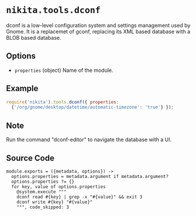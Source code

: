 
# `nikita.tools.dconf`

dconf is a low-level configuration system and settings management used by
Gnome. It is a replacemet of gconf, replacing its XML based database with a
BLOB based database.

## Options

* `properties` (object)
  Name of the module.

## Example
```javascript
require('nikita').tools.dconf({ properties: 
  {'/org/gnome/desktop/datetime/automatic-timezone': 'true'} });
```

## Note

Run the command "dconf-editor" to navigate the database with a UI.

## Source Code

    module.exports = ({metadata, options}) ->
      options.properties = metadata.argument if metadata.argument?
      options.properties ?= {}
      for key, value of options.properties
        @system.execute """
        dconf read #{key} | grep -x "#{value}" && exit 3
        dconf write #{key} "#{value}"
        """, code_skipped: 3
